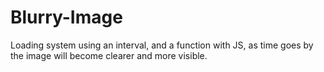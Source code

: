 # Blurry-Image
Loading system using an interval, and a function with JS, as time goes by the image will become clearer and more visible.
